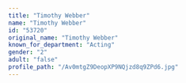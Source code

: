 ```yaml
---
title: "Timothy Webber"
name: "Timothy Webber"
id: "53720"
original_name: "Timothy Webber"
known_for_department: "Acting"
gender: "2"
adult: "false"
profile_path: "/Av0mtgZ9DeopXP9NQjzd8q9ZPd6.jpg"
---
```

